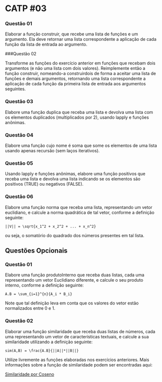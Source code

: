 # CATP #03
### Questão 01

Elaborar a função construir, que recebe uma lista de funções e um argumento. Ela deve retornar uma lista correspondente a aplicação de cada função da lista de entrada ao argumento.

###Questão 02

Transforme as funções do exercício anterior em funções que recebam dois argumentos (e não uma lista com dois valores). Reimplemente então a função construir, nomeando-a construirdois de forma a aceitar uma lista de funções e demais argumentos, retornando uma lista correspondente a aplicação de cada função da primeira lista de entrada aos argumentos seguintes.

### Questão 03

Elabore uma função duplica que receba uma lista e devolva uma lista com os elementos duplicados (multiplicados por 2), usando lapply e funções anônimas.

### Questão 04

Elabore uma função cujo nome é soma que some os elementos de uma lista usando apenas recursão (sem laços iterativos).

### Questão 05

Usando lapply e funções anônimas, elabore uma função positivos que receba uma lista e devolva uma lista indicando se os elementos são positivos (TRUE) ou negativos (FALSE).

### Questão 06

Elabore uma função norma que receba uma lista, representando um vetor euclidiano, e calcule a norma quadrática de tal vetor, conforme a definição seguinte:

`||V|| = \sqrt{x_1^2 + x_2^2 + ... + x_n^2}`

ou seja, o somatório do quadrado dos números presentes em tal lista.

## Questões Opcionais

### Questão 01

Elabore uma função produtoInterno que receba duas listas, cada uma representando um vetor Euclidiano diferente, e calcule o seu produto interno, conforme a definição seguinte:

`A.B = \sum_{i=1}^{n}{A_i * B_i}`

Note que tal definição leva em conta que os valores do vetor estão normalizados entre 0 e 1.

### Questão 02

Elaborar uma função similaridade que receba duas listas de números, cada uma representando um vetor de características textuais, e calcule a sua similaridade utilizando a definição seguinte:

`sim(A,B) = \frac{A.B}{||A||*||B||}`

Utilize livremente as funções elaboradas nos exercícios anteriores. Mais informações sobre a função de similaridade podem ser encontradas aqui:

[Similaridade por Coseno](http://en.wikipedia.org/wiki/Cosine_similarity)




